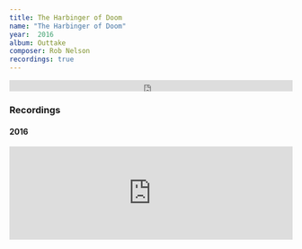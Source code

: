 ```yaml
---
title: The Harbinger of Doom
name: "The Harbinger of Doom"
year:  2016
album: Outtake
composer: Rob Nelson
recordings: true
---
```


<iframe width="100%" height="20" scrolling="no" frameborder="no" allow="autoplay" src="https://w.soundcloud.com/player/?url=https%3A//api.soundcloud.com/tracks/258905065&color=%23ff5500&inverse=false&auto_play=false&show_user=true"></iframe>

<h3>Recordings</h3>

<h4>2016</h4>

<iframe width="100%" height="166" scrolling="no" frameborder="no" allow="autoplay" src="https://w.soundcloud.com/player/?url=https%3A//api.soundcloud.com/tracks/258905065&color=%23ff5500&auto_play=false&hide_related=false&show_comments=true&show_user=true&show_reposts=false&show_teaser=true"></iframe>


